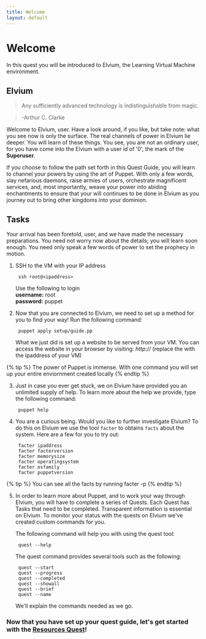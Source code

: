 ```yaml
---
title: Welcome
layout: default
---
```


# Welcome 

In this quest you will be introduced to Elvium, the Learning Virtual Machine environment.

## Elvium

> Any sufficiently advanced technology is indistinguishable from magic.

> -Arthur C. Clarke

Welcome to Elvium, user. Have a look around, if you like, but take note: what you see now is only the surface. The real channels of power in Elvium lie deeper. You will learn of these things. You see, you are not an ordinary user, for you have come into the Elvium with a user id of '0', the mark of the **Superuser**.

If you choose to follow the path set forth in this Quest Guide, you will learn to channel your powers by using the art of Puppet. With only a few words, slay nefarious daemons, raise armies of users, orchestrate magnificent services, and, most importantly, weave your power into abiding enchantments to ensure that your will continues to be done in Elvium as you journey out to bring other kingdoms into your dominion.

## Tasks

Your arrival has been foretold, user, and we have made the necessary preparations. You need not worry now about the details; you will learn soon enough. You need only speak a few words of power to set the prophecy in motion.

1. SSH to the VM with your IP address

		ssh root@<ipaddress>

	Use the following to login  
	**username:** root  
	**password:** puppet


2. Now that you are connected to Elvium, we need to set up a method for you to find your way! Run the following command: 

		puppet apply setup/guide.pp

   What we just did is set up a website to be served from your VM. You can access the website in your browser by visiting: _http://<ipaddress>_ (replace the <ipaddress> with the ipaddress of your VM)

{% tip %}
The power of Puppet is immense. With one command you will set up your entire enviornment created locally
{% endtip %}


3. Just in case you ever get stuck, we on Elvium have provided you an unlimited supply of help. To learn more about the help we provide, type the following command:

		puppet help
		
4. You are a curious being. Would you like to further investigate Elvium? To do this on Elvium we use the tool `facter` to obtains `facts` about the system. Here are a few for you to try out:

		facter ipaddress
		facter facterversion
		facter memorysize
		facter operatingsystem
		facter osfamily
		facter puppetversion

{% tip %}
You can see all the facts by running facter -p
{% endtip %}

5. In order to learn more about Puppet, and to work your way through Elvium, you will have to complete a series of Quests. Each Quest has Tasks that need to be completed. Transparent information is essential on Elvium. To monitor your status with the quests on Elvium we've created custom commands for you.

	The following command will help you with using the quest tool:

		quest --help

	The quest command provides several tools such as the following:

    	quest --start
    	quest --progress
    	quest --completed
    	quest --showall
    	quest --brief
    	quest --name

	We'll explain the commands needed as we go.

### Now that you have set up your quest guide, let's get started with the [Resources Quest](http://somthing)!
